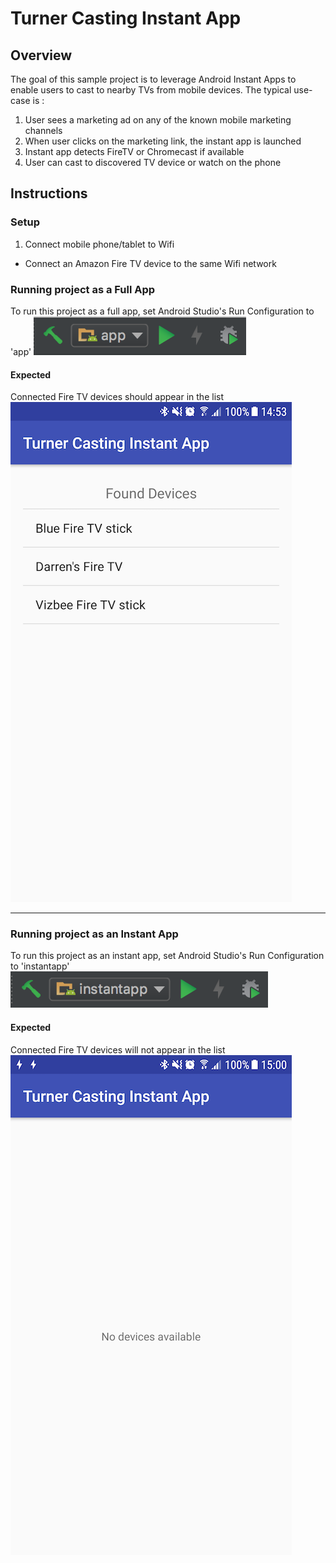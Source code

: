# Turner Casting Instant App

## Overview

The goal of this sample project is to leverage Android Instant Apps to enable users to cast to nearby TVs from mobile devices. The typical use-case is :

1. User sees a marketing ad on any of the known mobile marketing channels
2. When user clicks on the marketing link, the instant app is launched
3. Instant app detects FireTV or Chromecast if available
4. User can cast to discovered TV device or watch on the phone

## Instructions

### Setup
1. Connect mobile phone/tablet to Wifi
* Connect an Amazon Fire TV device to the same Wifi network

### Running project as a Full App
To run this project as a full app, set Android Studio's Run Configuration to 'app'
![alt text][fullAppRunConfig]

#### Expected
Connected Fire TV devices should appear in the list
![alt text][fullAppScreenshot]

[fullAppRunConfig]: screenshots/full_app_run_config.png ""
[fullAppScreenshot]: screenshots/full_app_screenshot.png ""

---

### Running project as an Instant App
To run this project as an instant app, set Android Studio's Run Configuration to 'instantapp'
![alt text][instantAppRunConfig]

#### Expected
Connected Fire TV devices will not appear in the list
![alt text][instantAppScreenshot]

[instantAppRunConfig]: screenshots/instant_app_run_config.png ""
[instantAppScreenshot]: screenshots/instant_app_screenshot.png ""

